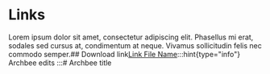 # Links

Lorem ipsum dolor sit amet, consectetur adipiscing elit. Phasellus mi erat, sodales sed cursus at, condimentum at neque. Vivamus sollicitudin felis nec commodo semper.## Download link[Link File Name](assets/api-endpoint.png):::hint{type="info"}
Archbee edits
:::# Archbee title
